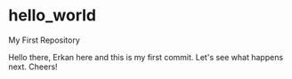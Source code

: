 # hello_world
My First Repository

Hello there,
Erkan here and this is my first commit. Let's see what happens next.
Cheers!
